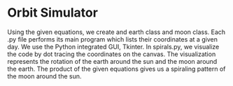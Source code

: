 # Orbit Simulator
Using the given equations, we create and earth class and moon class.
Each .py file performs its main program which lists their coordinates at a given day.
We use the Python integrated GUI, Tkinter.
In spirals.py, we visualize the code by dot tracing the coordinates on the canvas.
The visualization represents the rotation of the earth around the sun and the moon around the earth.
The product of the given equations gives us a spiraling pattern of the moon around the sun.
